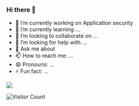 ### Hi there 👋



- 🔭 I’m currently working on Application security
- 🌱 I’m currently learning ...
- 👯 I’m looking to collaborate on ...
- 🤔 I’m looking for help with ...
- 💬 Ask me about 
- 📫 How to reach me: ...
- 😄 Pronouns: ...
- ⚡ Fun fact: ...

![](https://github-readme-stats.vercel.app/api?username=jax777&show_icons=true&hide_title=false)


![Visitor Count](https://profile-counter.glitch.me/jax777/count.svg)
